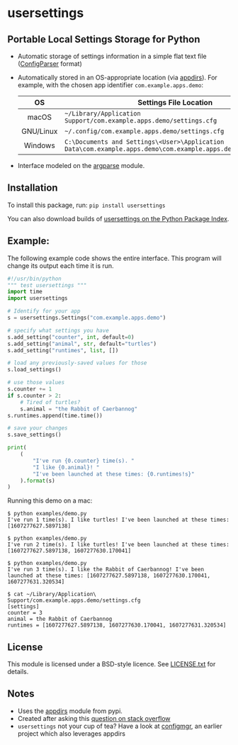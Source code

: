 # usersettings

## Portable Local Settings Storage for Python

- Automatic storage of settings information in a simple flat text file ([ConfigParser][] format)
- Automatically stored in an OS-appropriate location (via [appdirs][]). For example, with the chosen app identifier `com.example.apps.demo`:

    |     OS    | Settings File Location                                                                                       |
    | :-------: | ------------------------------------------------------------------------------------------------------------ |
    | macOS     | `~/Library/Application Support/com.example.apps.demo/settings.cfg`                                           |
    | GNU/Linux | `~/.config/com.example.apps.demo/settings.cfg`                                                               |
    | Windows   | `C:\Documents and Settings\<User>\Application Data\com.example.apps.demo\com.example.apps.demo\settings.cfg` |

- Interface modeled on the [argparse][] module.

## Installation 

To install this package, run: `pip install usersettings`

You can also download builds of [usersettings on the Python Package Index](https://pypi.org/project/usersettings/).

## Example:

The following example code shows the entire interface. This program will change its output each time it is run.

```python
#!/usr/bin/python
""" test usersettings """
import time
import usersettings

# Identify for your app
s = usersettings.Settings("com.example.apps.demo")

# specify what settings you have
s.add_setting("counter", int, default=0)
s.add_setting("animal", str, default="turtles")
s.add_setting("runtimes", list, [])

# load any previously-saved values for those
s.load_settings()

# use those values
s.counter += 1
if s.counter > 2:
    # Tired of turtles?
    s.animal = "the Rabbit of Caerbannog"
s.runtimes.append(time.time())

# save your changes
s.save_settings()

print(
    (
        "I've run {0.counter} time(s). "
        "I like {0.animal}! "
        "I've been launched at these times: {0.runtimes!s}"
    ).format(s)
)
```

Running this demo on a mac:

```
$ python examples/demo.py 
I've run 1 time(s). I like turtles! I've been launched at these times: [1607277627.5897138]

$ python examples/demo.py 
I've run 2 time(s). I like turtles! I've been launched at these times: [1607277627.5897138, 1607277630.170041]

$ python examples/demo.py 
I've run 3 time(s). I like the Rabbit of Caerbannog! I've been launched at these times: [1607277627.5897138, 1607277630.170041, 1607277631.320534]

$ cat ~/Library/Application\ Support/com.example.apps.demo/settings.cfg 
[settings]
counter = 3
animal = the Rabbit of Caerbannog
runtimes = [1607277627.5897138, 1607277630.170041, 1607277631.320534]
```

## License

This module is licensed under a BSD-style licence. See [LICENSE.txt](LICENSE.txt) for details.

## Notes

- Uses the [appdirs][] module from pypi. 
- Created after asking this [question on stack overflow](http://stackoverflow.com/questions/16275031/portable-settings-and-app-data-storage-in-python)
- `usersettings` not your cup of tea? Have a look at [configmgr](https://bitbucket.org/grantor61/configmgr), an earlier project which also leverages appdirs

[ConfigParser]: http://docs.python.org/2/library/configparser.html
[argparse]: http://docs.python.org/2/library/argparse.html
[appdirs]: https://pypi.python.org/pypi/appdirs
